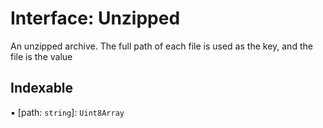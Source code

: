 # Interface: Unzipped

An unzipped archive. The full path of each file is used as the key,
and the file is the value

## Indexable

▪ [path: `string`]: `Uint8Array`
